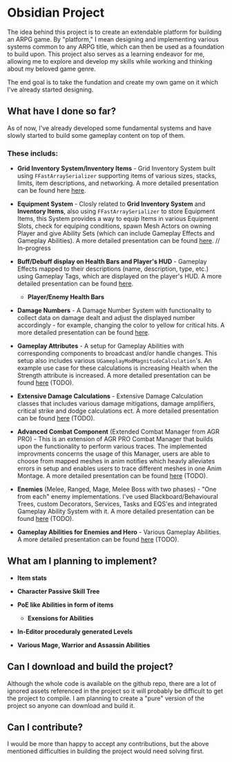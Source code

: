 # Obsidian Project

The idea behind this project is to create an extendable platform for building an ARPG game.
By "platform," I mean designing and implementing various systems common to any ARPG title,
which can then be used as a foundation to build upon. This project also serves as a learning
endeavor for me, allowing me to explore and develop my skills while working and thinking
about my beloved game genre.

The end goal is to take the fundation and create my own game on it which I've already started designing.

## What have I done so far?

As of now, I've already developed some fundamental systems and have slowly started to
build some gameplay content on top of them.

### These includs:
- **Grid Inventory System/Inventory Items** - Grid Inventory System built using ```FFastArraySerializer```
 supporting items of various sizes, stacks, limits, item descriptions, and networking.
  A more detailed presentation can be found here [here](https://github.com/intrxx/Obsidian/blob/main/Docs/InventoryItemsSystem.md).

- **Equipment System** - Closly related to **Grid Inventory System** and **Inventory Items**, also using ```FFastArraySerializer``` to store Equipment Items,
  this System provides a way to equip Items in various Equipment Slots, check for equiping conditions, spawn Mesh Actors on owning Player and give Ability Sets (which can include Gameplay Effects and Gameplay Abilities).
  A more detailed presentation can be found [here](https://github.com/intrxx/Obsidian/blob/main/Docs/EquipmentSystem.md). // In-progress

- **Buff/Debuff display on Health Bars and Player's HUD** - Gameplay Effects mapped to their descriptions (name, description, type, etc.) 
using Gameplay Tags, which are displayed on the player's HUD.
 A more detailed presentation can be found [here](https://github.com/intrxx/Obsidian/blob/main/Docs/EffectsUIInfoSystem.md).
    - **Player/Enemy Health Bars**

- **Damage Numbers** - A Damage Number System with functionality to collect data on damage dealt and adjust the displayed number accordingly - for example,
 changing the color to yellow for critical hits.
A more detailed presentation can be found [here](https://github.com/intrxx/Obsidian/blob/main/Docs/DamageNumberSystem.md). 

- **Gameplay Attributes** - A setup for Gameplay Abilities with corresponding components to broadcast and/or handle changes. This setup also includes various ```UGameplayModMagnitudeCalculation```'s.
 An example use case for these calculations is increasing Health when the Strength attribute is increased.
  A more detailed presentation can be found [here](https://github.com/intrxx/Obsidian/blob/main/Docs/Attributes.md) (TODO). 

- **Extensive Damage Calculations** - Extensive Damage Calculation classes that includes various damage mitigations,
 damage amplifiers, critical strike and dodge calculations ect.
 A more detailed presentation can be found [here](https://github.com/intrxx/Obsidian/blob/main/Docs/DamageCalculation.md) (TODO).

- **Advanced Combat Component** (Extended Combat Manager from AGR PRO) - This is an extension of AGR PRO Combat Manager
 that builds upon the functionality to perform various traces. The implemented improvments concerns the usage of this Manager,
 users are able to choose from mapped meshes in anim notifies which heavly alleviates errors in setup and enables users to trace different meshes in one Anim Montage.
 A more detailed presentation can be found [here](https://github.com/intrxx/Obsidian/blob/main/Docs/AdvancedCombatComponent.md) (TODO).

- **Enemies** (Melee, Ranged, Mage, Melee Boss with two phases) - "One from each" enemy implementations.
 I've used Blackboard/Behavioural Trees, custom Decorators, Services, Tasks and EQS'es and integrated Gameplay Ability System with it.
A more detailed presentation can be found [here](https://github.com/intrxx/Obsidian/blob/main/Docs/Enemies.md) (TODO).

- **Gameplay Abilities for Enemies and Hero** - Various Gameplay Abilities. 
A more detailed presentation can be found [here](https://github.com/intrxx/Obsidian/blob/main/Docs/Abilities_Root.md) (TODO).

## What am I planning to implement?

- **Item stats**

- **Character Passive Skill Tree**

- **PoE like Abilities in form of items**

    - **Exensions for Abilities**

- **In-Editor proceduraly generated Levels**

- **Various Mage, Warrior and Assassin Abilities**

## Can I download and build the project?

Although the whole code is available on the github repo, there are a lot of ignored assets referenced
in the project so it will probably be difficult to get the project to compile.
I am planning to create a "pure" version of the project so anyone can download and build it.

## Can I contribute?

I would be more than happy to accept any contributions, but the above mentioned difficulties in building
the project would need solving first.
